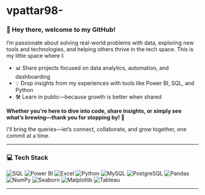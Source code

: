 # vpattar98-

### 🌟 Hey there, welcome to my GitHub!

I’m passionate about solving real-world problems with data, exploring new tools and technologies, and helping others thrive in the tech space. This is my little space where I:

- 📊 Share projects focused on data analytics, automation, and dashboarding  
- 💡 Drop insights from my experiences with tools like Power BI, SQL, and Python  
- 🛠️ Learn in public—because growth is better when shared

**Whether you're here to dive into code, share insights, or simply see what’s brewing—thank you for stopping by! 👋**

I'll bring the queries—let’s connect, collaborate, and grow together, one commit at a time.


---

### 💻 Tech Stack

![SQL](https://img.shields.io/badge/SQL-4479A1?style=for-the-badge\&logo=sqlite\&logoColor=white)
![Power BI](https://img.shields.io/badge/Power%20BI-F2C811?style=for-the-badge\&logo=powerbi\&logoColor=black)
![Excel](https://img.shields.io/badge/Excel-217346?style=for-the-badge\&logo=microsoft-excel\&logoColor=white)
![Python](https://img.shields.io/badge/python-3776AB?style=for-the-badge\&logo=python\&logoColor=white)
![MySQL](https://img.shields.io/badge/MySQL-005C84?style=for-the-badge\&logo=mysql\&logoColor=white)
![PostgreSQL](https://img.shields.io/badge/PostgreSQL-336791?style=for-the-badge\&logo=postgresql\&logoColor=white)
![Pandas](https://img.shields.io/badge/Pandas-150458?style=for-the-badge\&logo=pandas\&logoColor=white)
![NumPy](https://img.shields.io/badge/NumPy-013243?style=for-the-badge\&logo=numpy\&logoColor=white)
![Seaborn](https://img.shields.io/badge/Seaborn-4A7EBB?style=for-the-badge\&logo=seaborn\&logoColor=white)
![Matplotlib](https://img.shields.io/badge/Matplotlib-11557C?style=for-the-badge\&logo=matplotlib\&logoColor=white)
![Tableau](https://img.shields.io/badge/Tableau-E97627?style=for-the-badge\&logo=tableau\&logoColor=white)

---



